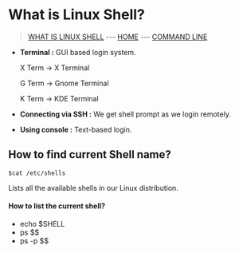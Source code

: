 # What is Linux Shell?

> [WHAT IS LINUX SHELL](003_What_is_Linux_Shell.md) --- [HOME](../README.md) --- [COMMAND LINE](005_Command_Line.md)

* **Terminal :** GUI based login system.
    
    X Term -> X Terminal

    G Term -> Gnome Terminal

    K Term -> KDE Terminal

* **Connecting via SSH :** We get shell prompt as we login remotely.

* **Using console :** Text-based login.

## How to find current Shell name?

```
$cat /etc/shells
```
Lists all the available shells in our Linux distribution.

#### How to list the current shell?
* echo $SHELL
* ps $$
* ps -p $$
